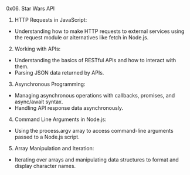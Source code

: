 0x06. Star Wars API

1. HTTP Requests in JavaScript:
 * Understanding how to make HTTP requests to external services using the request module or alternatives like fetch in Node.js.

2. Working with APIs:
 * Understanding the basics of RESTful APIs and how to interact with them.
 * Parsing JSON data returned by APIs.

3. Asynchronous Programming:
 * Managing asynchronous operations with callbacks, promises, and async/await syntax.
 * Handling API response data asynchronously.

4. Command Line Arguments in Node.js:
 * Using the process.argv array to access command-line arguments passed to a Node.js script.

5. Array Manipulation and Iteration:
 * Iterating over arrays and manipulating data structures to format and display character names.
